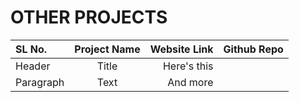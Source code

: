# OTHER PROJECTS
| SL No.      | Project Name | Website Link  | Github Repo |
| :---        |    :----:    |          ---: |        ---: |
| Header      | Title        | Here's this   |             |
| Paragraph   | Text         | And more      |             |
